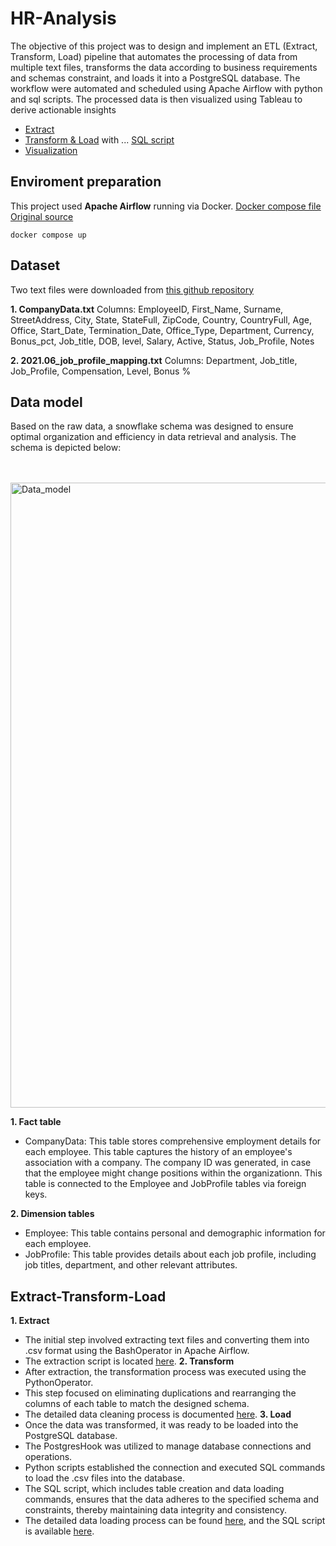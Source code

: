 # HR-Analysis

The objective of this project was to design and implement an ETL (Extract, Transform, Load) pipeline that automates the processing of data from multiple text files, transforms the data according to business requirements and schemas constraint, and loads it into a PostgreSQL database. The workflow were automated and scheduled using Apache Airflow with python and sql scripts. The processed data is then visualized using Tableau to derive actionable insights

- [Extract](dags/exteact.py)
- [Transform & Load](dags/transform_load.py) with ... [SQL script](dags/load_data.sql)
- [Visualization]()

## Enviroment preparation

This project used **Apache Airflow** running via Docker.
[Docker compose file](docker-compose.yaml)
[Original source](https://airflow.apache.org/docs/apache-airflow/2.9.1/docker-compose.yaml)

```
docker compose up
```

## Dataset
Two text files were downloaded from [this github repository](https://github.com/Koluit/The_Company_Data.git)

**1. CompanyData.txt**
Columns: EmployeeID, First_Name, Surname, StreetAddress, City, State, StateFull, ZipCode, Country, CountryFull, Age, Office, Start_Date, Termination_Date, Office_Type, Department, Currency, Bonus_pct, Job_title, DOB, level, Salary, Active, Status, Job_Profile, Notes

**2. 2021.06_job_profile_mapping.txt**
Columns: Department, Job_title, Job_Profile, Compensation, Level, Bonus %

## Data model
Based on the raw data, a snowflake schema was designed to ensure optimal organization and efficiency in data retrieval and analysis. The schema is depicted below:

<br><br> <img src="  .png" alt="Data_model" height = 1000> <br>

**1. Fact table**
- CompanyData: This table stores comprehensive employment details for each employee. This table captures the history of an employee's association with a company. The company ID was generated, in case that the employee might change positions within the organizationn. This table is connected to the Employee and JobProfile tables via foreign keys.

**2. Dimension tables**
- Employee: This table contains personal and demographic information for each employee.
- JobProfile: This table provides details about each job profile, including job titles, department, and other relevant attributes.

## Extract-Transform-Load
**1. Extract**
- The initial step involved extracting text files and converting them into .csv format using the BashOperator in Apache Airflow.
- The extraction script is located [here](dags/exteact.py).
**2. Transform**
- After extraction, the transformation process was executed using the PythonOperator.
- This step focused on eliminating duplications and rearranging the columns of each table to match the designed schema.
- The detailed data cleaning process is documented [here](dags/transform_load.py).
**3. Load**
- Once the data was transformed, it was ready to be loaded into the PostgreSQL database.
- The PostgresHook was utilized to manage database connections and operations.
- Python scripts established the connection and executed SQL commands to load the .csv files into the database.
- The SQL script, which includes table creation and data loading commands, ensures that the data adheres to the specified schema and constraints, thereby maintaining data integrity and consistency.
- The detailed data loading process can be found [here](dags/transform_load.py), and the SQL script is available [here](dags/load_data.sql).


